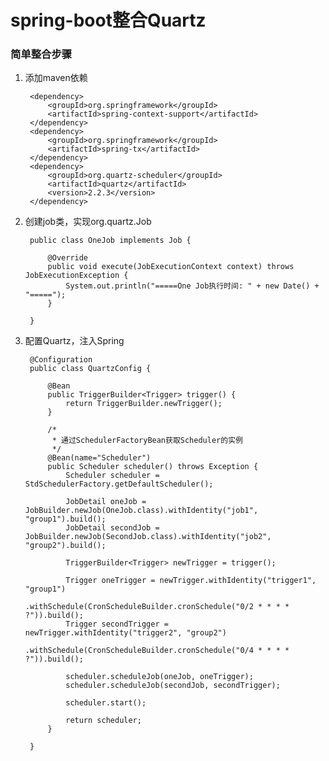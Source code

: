 # spring-boot整合Quartz

### 简单整合步骤
1. 添加maven依赖

		<dependency>
		    <groupId>org.springframework</groupId>
		    <artifactId>spring-context-support</artifactId>
		</dependency>
		<dependency>
		    <groupId>org.springframework</groupId>
		    <artifactId>spring-tx</artifactId>
		</dependency>
		<dependency>
			<groupId>org.quartz-scheduler</groupId>
			<artifactId>quartz</artifactId>
			<version>2.2.3</version>
		</dependency>

2. 创建job类，实现org.quartz.Job

		public class OneJob implements Job {
		
			@Override
			public void execute(JobExecutionContext context) throws JobExecutionException {
				System.out.println("=====One Job执行时间: " + new Date() + "=====");
			}
		
		}
3. 配置Quartz，注入Spring

		@Configuration
		public class QuartzConfig {
		
			@Bean
			public TriggerBuilder<Trigger> trigger() {
				return TriggerBuilder.newTrigger();
			}
		    
		    /*
		     * 通过SchedulerFactoryBean获取Scheduler的实例
		     */
		    @Bean(name="Scheduler")
		    public Scheduler scheduler() throws Exception {
		        Scheduler scheduler = StdSchedulerFactory.getDefaultScheduler();
		        
		        JobDetail oneJob = JobBuilder.newJob(OneJob.class).withIdentity("job1", "group1").build();
		        JobDetail secondJob = JobBuilder.newJob(SecondJob.class).withIdentity("job2", "group2").build();
		        
		        TriggerBuilder<Trigger> newTrigger = trigger();
		        
				Trigger oneTrigger = newTrigger.withIdentity("trigger1", "group1")
						.withSchedule(CronScheduleBuilder.cronSchedule("0/2 * * * * ?")).build();
				Trigger secondTrigger = newTrigger.withIdentity("trigger2", "group2")
						.withSchedule(CronScheduleBuilder.cronSchedule("0/4 * * * * ?")).build();
				
				scheduler.scheduleJob(oneJob, oneTrigger);
				scheduler.scheduleJob(secondJob, secondTrigger);
				
				scheduler.start();
				
				return scheduler;
		    }
			
		}
